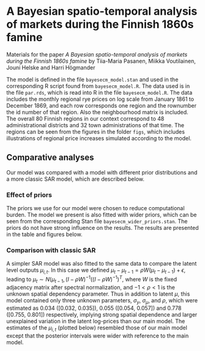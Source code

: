 # A Bayesian spatio-temporal analysis of markets during the Finnish 1860s famine

Materials for the paper *A Bayesian spatio-temporal analysis of markets during the Finnish 1860s famine* by Tiia-Maria Pasanen, Miikka Voutilainen, Jouni Helske and Harri Högmander

The model is defined in the file `bayesecm_model.stan` and used in the corresponding R script found from `bayesecm_model.R`. The data used is in the file `par.rds`, which is read into R in the file `bayesecm_model.R`. The data includes the monthly regional rye prices on log scale from January 1861 to December 1869, and each row corresponds one region and the rownumber the id number of that region. Also the neighbourhood matrix is included. The overall 80 Finnish regions in our context correspond to 48 administrational districts and 32 town administrations of that time. The regions can be seen from the figures in the folder `figs`, which includes illustrations of regional price increases simulated according to the model.

## Comparative analyses

Our model was compared with a model with different prior distributions and a more classic SAR model, which are described below.

### Effect of priors

The priors we use for our model were chosen to reduce computational burden. The model we present is also fitted with wider priors, which can be seen from the corresponding Stan file `bayesecm_wider_priors.stan`. The priors do not have strong influence on the results. The results are presented in the table and figures below.

### Comparison with classic SAR

A simpler SAR model was also fitted to the same data to compare the latent level outputs $\mu_{i,t}$. In this case we defined $\mu_t - \mu_{t-1} = \rho W (\mu_t - \mu_{t-1}) + \epsilon$, leading to $`\mu_t \sim N(\mu_{t-1},(I -\rho W)^{-1}((I -\rho W)^{-1})^T`$, where $W$ is the fixed adjacency matrix after spectral normalization, and $-1 < \rho < 1$ is the unknown spatial dependency parameter. Thus in addition to latent $\mu$, this model contained only three unknown parameters, $\sigma_y$, $\sigma_{\mu}$, and $\rho$, which were estimated as 0.034 ([0.032, 0.035]), 0.055 ([0.054, 0.057]) and 0.778 ([0.755, 0.801]) respectively, implying strong spatial dependence and larger unexplained variation in the latent log-prices than our main model. The estimates of the $\mu_{i,t}$ (plotted below) resembled those of our main model except that the posterior intervals were wider with reference to the main model.
